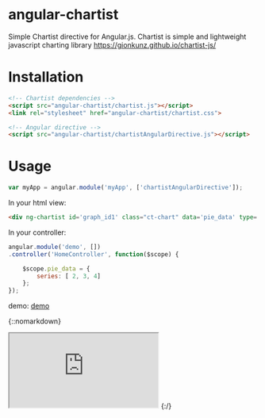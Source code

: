 angular-chartist
=================

Simple Chartist directive for Angular.js.
Chartist is simple and lightweight javascript charting 
library https://gionkunz.github.io/chartist-js/

Installation
=================
````html
<!-- Chartist dependencies -->
<script src="angular-chartist/chartist.js"></script>
<link rel="stylesheet" href="angular-chartist/chartist.css">  

<!-- Angular directive -->
<script src="angular-chartist/chartistAngularDirective.js"></script>
````
Usage
=================
````js
var myApp = angular.module('myApp', ['chartistAngularDirective']);

````

In your html view:
````html
<div ng-chartist id='graph_id1' class="ct-chart" data='pie_data' type='Pie' animate='true' options='{"showLabel": true, "donut": true, "donutWidth": 20}'></div>
````

In your controller:
````js
angular.module('demo', [])
.controller('HomeController', function($scope) {   

	$scope.pie_data = {
        series: [ 2, 3, 4]
    };
});
````

demo: <a href="https://rawgit.com/FranciaPaolo/angular-chartist/master/demo/index.html" target="_blank">demo</a>

{::nomarkdown}
<iframe src="https://rawgit.com/FranciaPaolo/angular-chartist/master/demo/index.html"></iframe>
{:/}